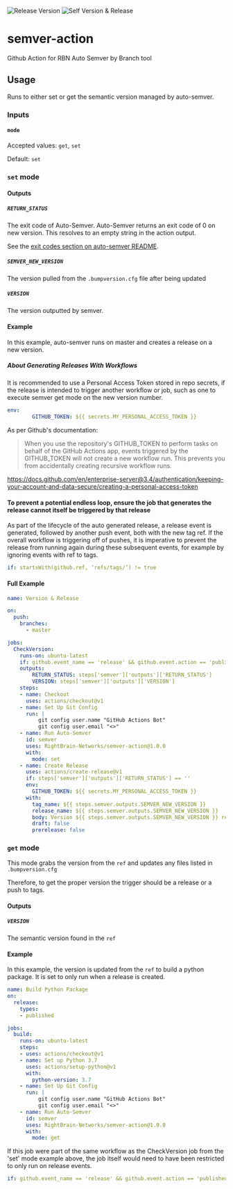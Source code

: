 ![Release Version](https://img.shields.io/github/v/release/RightBrain-Networks/semver-action) ![Self Version & Release](https://github.com/RightBrain-Networks/semver-action/workflows/Self%20Version%20&%20Release/badge.svg)

# semver-action

Github Action for RBN Auto Semver by Branch tool

## Usage

Runs to either set or get the semantic version managed by auto-semver.

### Inputs

#### `mode`

Accepted values: `get`, `set`

Default: `set`

### `set` mode

#### Outputs

##### `RETURN_STATUS`

The exit code of Auto-Semver. Auto-Semver returns an exit code of 0 on new version. This resolves to an empty string in the 
action output.

See the [exit codes section on auto-semver README](https://github.com/RightBrain-Networks/auto-semver#usage).

##### `SEMVER_NEW_VERSION`

The version pulled from the `.bumpversion.cfg` file after being updated

##### `VERSION`

The version outputted by semver.

#### Example

In this example, auto-semver runs on master and creates a release on a new version. 

##### About Generating Releases With Workflows
It is recommended to use a Personal Access Token stored in repo secrets, if the release is intended to trigger another 
workflow or job, such as one to execute semver get mode on the new version number. 

```yaml
env:
        GITHUB_TOKEN: ${{ secrets.MY_PERSONAL_ACCESS_TOKEN }}
```
As per Github's documentation:
> When you use the repository's GITHUB_TOKEN to perform tasks on behalf of the GitHub Actions app, events triggered by 
> the GITHUB_TOKEN will not create a new workflow run. This prevents you from accidentally creating recursive workflow 
> runs.

https://docs.github.com/en/enterprise-server@3.4/authentication/keeping-your-account-and-data-secure/creating-a-personal-access-token

#### **To prevent a potential endless loop, ensure the job that generates the release cannot itself be triggered by that release**
As part of the lifecycle of the auto generated release, a release event is generated, followed by another push event, 
both with the new tag ref. If the overall workflow is triggering off of pushes, it is imperative to prevent the release from running again during these subsequent events, 
for example by ignoring events with ref to tags.
```yaml
if: startsWith(github.ref, ‘refs/tags/’) != true
```

#### Full Example
```yaml
name: Version & Release

on:
  push:
    branches:
      - master

jobs:
  CheckVersion:
    runs-on: ubuntu-latest
    if: github.event_name == 'release' && github.event.action == 'published' && startsWith(github.ref, ‘refs/tags/’)
    outputs:
        RETURN_STATUS: steps['semver']['outputs']['RETURN_STATUS']
        VERSION: steps['semver']['outputs']['VERSION']
    steps:
    - name: Checkout
      uses: actions/checkout@v1
    - name: Set Up Git Config
      run: |
          git config user.name "GitHub Actions Bot"
          git config user.email "<>"
    - name: Run Auto-Semver
      id: semver
      uses: RightBrain-Networks/semver-action@1.0.0
      with:
        mode: set
    - name: Create Release
      uses: actions/create-release@v1
      if: steps['semver']['outputs']['RETURN_STATUS'] == ''
      env:
        GITHUB_TOKEN: ${{ secrets.MY_PERSONAL_ACCESS_TOKEN }}
      with:
        tag_name: ${{ steps.semver.outputs.SEMVER_NEW_VERSION }}
        release_name: ${{ steps.semver.outputs.SEMVER_NEW_VERSION }}
        body: Version ${{ steps.semver.outputs.SEMVER_NEW_VERSION }} released automatically by [RightBrain-Networks/auto-semver](https://github.com/RightBrain-Networks/auto-semver)
        draft: false
        prerelease: false
```

### `get` mode

This mode grabs the version from the `ref` and updates any files listed in `.bumpversion.cfg`

Therefore, to get the proper version the trigger should be a release or a push to tags. 

#### Outputs

##### `VERSION`

The semantic version found in the `ref`

#### Example

In this example, the version is updated from the `ref` to build a python package. It is set to only run when a release
is created. 
```yaml
name: Build Python Package
on:
  release:
    types:
    - published

jobs:
  build:
    runs-on: ubuntu-latest
    steps:
    - uses: actions/checkout@v1
    - name: Set up Python 3.7
      uses: actions/setup-python@v1
      with:
        python-version: 3.7
    - name: Set Up Git Config
      run: |
          git config user.name "GitHub Actions Bot"
          git config user.email "<>"
    - name: Run Auto-Semver
      id: semver
      uses: RightBrain-Networks/semver-action@1.0.0
      with:
        mode: get
```
If this job were part of the same workflow as the CheckVersion job from the 'set' mode example above, the job itself 
would need to have been restricted to only run on release events. 
```yaml
if: github.event_name == 'release' && github.event.action == 'published' )
```
